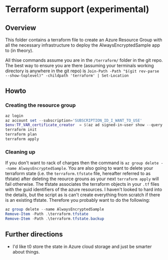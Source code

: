 ﻿# Terraform support (experimental)

## Overview

This folder contains a terraform file to create an Azure Resource Group with all the necessary infrastructure to deploy the AlwaysEncryptedSample app to (in theory).

All thise commands assume you are in the `/terraform/` folder in the git repo. The best way to ensure you are there (assuming your terminals working directory is anywhere in the git repo) is `Join-Path -Path "$(git rev-parse --show-toplevel)" -childpath 'terraform' | Set-Location`

## Howto

### Creating the resource group

```powershell
az login
az account set --subscription='SUBSCRIPTION_ID_I_WANT_TO_USE'
$env:TF_VAR_certificate_creator  = $(az ad signed-in-user show --query objectId --otsv)
terraform init
terraform plan
terraform apply
```

### Cleaning up

If you don't want to rack of charges then the command is `az group delete --name AlwaysEncryptedSample`. You are also going to want to delete your terraform state (i.e. the `terraform.tfstate` file, hereafter referred to as tfstate) after deleting the reource grouns as your next `terraform apply` will fail otherwise. The tfstate associates the terraform objects in your `.tf` files with the guid identifiers of the azure resources. I haven't looked to hard into the details, but the script as is can't create everything from scratch if there is an existing tfstate. Therefore you probably want to do the following:

```powershell
az group delete --name AlwaysEncryptedSample
Remove-Item -Path .\terraform.tfstate
Remove-Item -Path .\terraform.tfstate.backup
```

## Further directions

* I'd like t0 store the state in Azure cloud storage and just be smarter about things.
